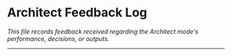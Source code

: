 # Architect Feedback Log

*This file records feedback received regarding the Architect mode's performance, decisions, or outputs.*

---

<!-- Append feedback entries below -->
<!-- Format:
### [YYYY-MM-DD HH:MM:SS] - Source: [User/Mode/System]
- **Issue/Feedback**: [Description of the feedback]
- **Analysis**: [Brief analysis of the feedback]
- **Action Taken/Learnings**: [How the feedback was addressed or what was learned]
-->